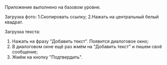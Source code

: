Приложение выполнено на базовом уровне. 

Загрузка фото:
1.Скопировать ссылку;
2.Нажать на центральный белый квадрат.

Загрузка текста:
1. Нажать на фразу "Добавить текст". Появится диалоговое окно;
2. В диалоговом окне ещё раз жмём на "Добавить текст" и пишем своё сообщение;
3. Жмём на кнопку "Подтвердить".
